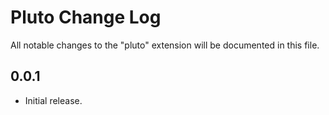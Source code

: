 # Pluto Change Log

All notable changes to the "pluto" extension will be documented in this file.

## 0.0.1

- Initial release.